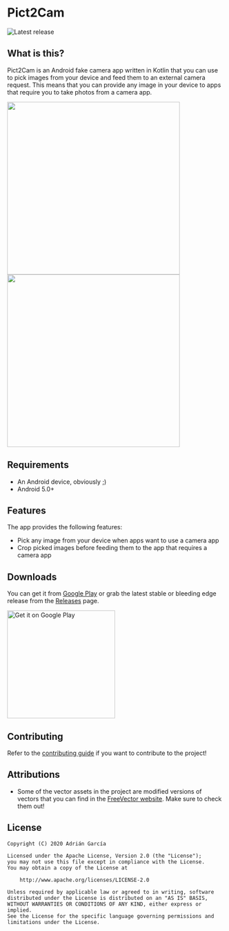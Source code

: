 # Pict2Cam
![Latest release](https://img.shields.io/github/v/release/adriangl/pict2cam)
## What is this?
Pict2Cam is an Android fake camera app written in Kotlin that you can use to pick images from your device and feed them to an external camera request.
This means that you can provide any image in your device to apps that require you to take photos from a camera app.

<img src="https://raw.githubusercontent.com/adriangl/pict2cam/master/app/src/main/play/listings/en-US/graphics/phone-screenshots/1.png" width="400px"/>        
<img src="https://raw.githubusercontent.com/adriangl/pict2cam/master/app/src/main/play/listings/en-US/graphics/phone-screenshots/4.png" width="400px"/>        

## Requirements
* An Android device, obviously ;)
* Android 5.0+

## Features
The app provides the following features:

* Pick any image from your device when apps want to use a camera app
* Crop picked images before feeding them to the app that requires a camera app

## Downloads
You can get it from [Google Play][google-play-link] or grab the latest stable or bleeding edge release from the [Releases][releases-page] page.

<a href="https://play.google.com/store/apps/details?id=com.adriangl.pict2cam"><img src="https://play.google.com/intl/en_us/badges/images/generic/en_badge_web_generic.png" alt="Get it on Google Play" width="250px"></a>

## Contributing
Refer to the [contributing guide](CONTRIBUTING.md) if you want to contribute to the project!

## Attributions
- Some of the vector assets in the project are modified versions of vectors that you can find in the [FreeVector website](https://www.freevector.com). Make sure to check them out!

## License
```
Copyright (C) 2020 Adrián García

Licensed under the Apache License, Version 2.0 (the "License");
you may not use this file except in compliance with the License.
You may obtain a copy of the License at

    http://www.apache.org/licenses/LICENSE-2.0

Unless required by applicable law or agreed to in writing, software
distributed under the License is distributed on an "AS IS" BASIS,
WITHOUT WARRANTIES OR CONDITIONS OF ANY KIND, either express or implied.
See the License for the specific language governing permissions and
limitations under the License.
```

[google-play-link]:https://play.google.com/store/apps/details?id=com.adriangl.pict2cam
[releases-page]:https://github.com/adriangl/pict2cam/releases